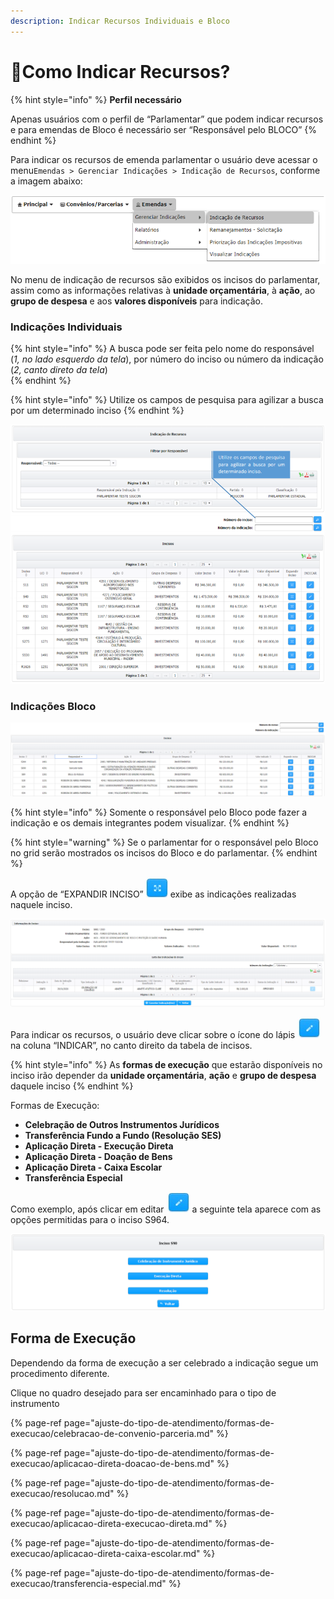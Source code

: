 ```yaml
---
description: Indicar Recursos Individuais e Bloco
---
```


# 🤔Como Indicar Recursos?

{% hint style="info" %}
**Perfil necessário**

Apenas usuários com o perfil de “Parlamentar” que podem indicar recursos e para emendas de Bloco é necessário ser “Responsável pelo BLOCO”
{% endhint %}

Para indicar os recursos de emenda parlamentar o usuário deve acessar o menu`Emendas > Gerenciar Indicações > Indicação de Recursos`, conforme a imagem abaixo:

![](../.gitbook/assets/0%20%287%29.png)

No menu de indicação de recursos são exibidos os incisos do parlamentar, assim como as informações relativas à **unidade orçamentária**, à **ação**, ao **grupo de despesa** e aos **valores disponíveis** para indicação. 

### Indicações Individuais

{% hint style="info" %}
A busca pode ser feita pelo nome do responsável \(_1, no lado esquerdo da tela_\), por número do inciso ou número da indicação \(_2, canto direto da tela_\)  
{% endhint %}

{% hint style="info" %}
Utilize os campos de pesquisa para agilizar a busca por um determinado inciso
{% endhint %}

![](../.gitbook/assets/image%20%28180%29.png)

### **Indicações Bloco**

![Rela&#xE7;&#xE3;o de Inciso do Parlamentar e do Bloco](../.gitbook/assets/inciso_bloco.png)

{% hint style="info" %}
Somente o responsável pelo Bloco pode fazer a indicação e os demais integrantes podem visualizar.
{% endhint %}

{% hint style="warning" %}
Se o parlamentar for o responsável pelo Bloco no grid serão mostrados os incisos do Bloco e do parlamentar.
{% endhint %}

A opção de “EXPANDIR INCISO” ![](../.gitbook/assets/icone_expandir.jpg) exibe as indicações realizadas naquele inciso.

![Lista das indica&#xE7;&#xF5;es por inciso](../.gitbook/assets/indicacoes_por_inciso.PNG)

Para indicar os recursos, o usuário deve clicar sobre o ícone do lápis ![](../.gitbook/assets/icone_lapis.jpg) na coluna “INDICAR”, no canto direito da tabela de incisos. 

{% hint style="info" %}
As **formas de execução** que estarão disponíveis no inciso irão depender da **unidade orçamentária**, **ação** e **grupo de despesa** daquele inciso
{% endhint %}

Formas de Execução: 

* **Celebração de Outros Instrumentos Jurídicos**
* **Transferência Fundo a Fundo \(Resolução SES\)**
* **Aplicação Direta - Execução Direta**
* **Aplicação Direta - Doação de Bens**
* **Aplicação Direta - Caixa Escolar**
* **Transferência Especial**

Como exemplo, após clicar em editar ![](../.gitbook/assets/icone_lapis.jpg) a seguinte tela aparece com as opções permitidas para o inciso S964.

![](../.gitbook/assets/image%20%28178%29.png)

## Forma de Execução

Dependendo da forma de execução a ser celebrado a indicação segue um procedimento diferente.

Clique no quadro desejado para ser encaminhado para o tipo de instrumento

{% page-ref page="ajuste-do-tipo-de-atendimento/formas-de-execucao/celebracao-de-convenio-parceria.md" %}

{% page-ref page="ajuste-do-tipo-de-atendimento/formas-de-execucao/aplicacao-direta-doacao-de-bens.md" %}

{% page-ref page="ajuste-do-tipo-de-atendimento/formas-de-execucao/resolucao.md" %}

{% page-ref page="ajuste-do-tipo-de-atendimento/formas-de-execucao/aplicacao-direta-execucao-direta.md" %}

{% page-ref page="ajuste-do-tipo-de-atendimento/formas-de-execucao/aplicacao-direta-caixa-escolar.md" %}

{% page-ref page="ajuste-do-tipo-de-atendimento/formas-de-execucao/transferencia-especial.md" %}



